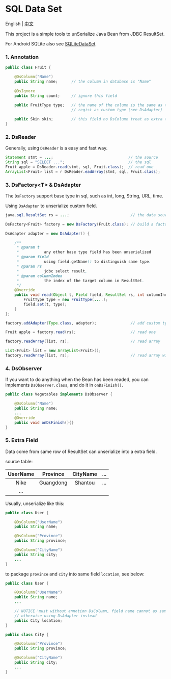 SQL Data Set
===================================
English | [中文](README-CN.md)

This project is a simple tools to unSerialize Java Bean from JDBC ResultSet.

For Android SQLite also see [SQLiteDataSet](https://github.com/Yeamy/SQLiteDataSet)

### 1. Annotation
```java
public class Fruit {

    @DsColumn("Name")
    public String name;      // the column in database is "Name"
    
    @DsIgnore
    public String count;     // ignore this field
    
    public FruitType type;   // the name of the column is the same as the field
                             // regist as custom type (see DsAdapter)

    public Skin skin;        // this field no DsColumn treat as extra type
}
```

### 2. DsReader
Generally, using `DsReader` is a easy and fast way.

```java
Statement stmt = ...;                                 // the source
String sql = "SELECT ...";                            // the sql
Fruit apple = DsReader.read(stmt, sql, Fruit.class);  // read one
ArrayList<Fruit> list = r DsReader.eadArray(stmt, sql, Fruit.class);
```

### 3. DsFactory\<T> & DsAdapter
The `DsFactory` support base type in sql, such as int, long, String, URL, time. 

Using `DsAdapter` to unserialize custom field.

```java
java.sql.ResultSet rs = ...;                           // the data source

DsFactory<Fruit> factory = new DsFactory(Fruit.class); // build a factory

DsAdapter adapter = new DsAdapter() {

    /**
     * @param t
     *           any other base type field has been unserialized
     * @param field
     *           using field.getName() to distinguish same type.
     * @param rs
     *           jdbc select result,
     * @param columnIndex
     *           the index of the target column in ResultSet.
     */
    @Override
    public void read(Object t, Field field, ResultSet rs, int columnIndex) throws SQLException, InstantiationException, IllegalAccessException {
        FruitType type = new FruitType(....);
        field.set(t, type);
    }
};

factory.addAdapter(Type.class, adapter);               // add custom type

Fruit apple = factory.read(rs);                        // read one

factory.readArray(list, rs);                           // read array

List<Fruit> list = new ArrayList<Fruit>();
factory.readArray(list, rs);                           // read array with custom list
```

### 4. DsObserver
If you want to do anything when the Bean has been readed, you can implements `DsObserver.class`, and do it in `onDsFinish()`.

```java
public class Vegetables implements DsObserver {

    @DsColumn("Name")
    public String name;
    ...
    @Override
    public void onDsFinish(){}
}

```

### 5. Extra Field
Data come from same row of ResultSet can unserialize into a extra field.

source table:

|UserName|Province|CityName|...|
|:-:|:-:|:-:|:-:|
|Nike|Guangdong|Shantou|...|
|...|

Usually, unserialize like this:

```java
public class User {

    @DsColumn("UserName")
    public String name;

    @DsColumn("Province")
    public String province;

    @DsColumn("CityName")
    public String city;
    ...
}

```

to package `province` and `city` into same field `location`, see below:

```java
public class User {

    @DsColumn("UserName")
    public String name;
    ...

    // NOTICE：must without annotion DsColumn, field name cannot as same sa column,
    // otherwise using DsAdapter instead
    public City location;
}

public class City {

    @DsColumn("Province")
    public String province;

    @DsColumn("CityName")
    public String city;
    ...
}

```
